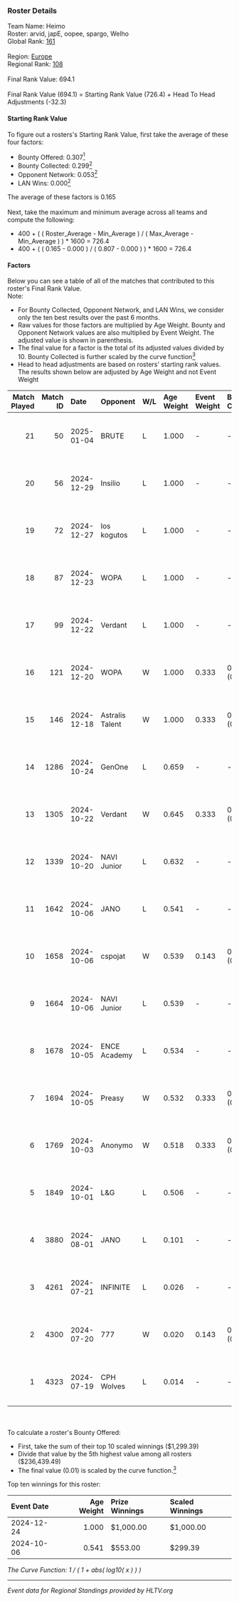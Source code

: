 ### Roster Details<br />
Team Name: Heimo<br />
Roster: arvid, japE, oopee, spargo, Welho<br />
Global Rank: [161](../../standings_global_2025_01_13.md)<br />
<br />
Region: [Europe]( ../../standings_europe_2025_01_13.md)<br />
Regional Rank: [108]( ../../standings_europe_2025_01_13.md)<br />
<br />
Final Rank Value:  694.1<br />
<br />
Final Rank Value (694.1) = Starting Rank Value (726.4) + Head To Head Adjustments (-32.3)<br />

#### Starting Rank Value<br />
To figure out a rosters's Starting Rank Value, first take the average of these four factors:<br />
- Bounty Offered: 0.307[<sup>1</sup>](#table2)
- Bounty Collected: 0.299[<sup>2</sup>](#table1)
- Opponent Network: 0.053[<sup>2</sup>](#table1)
- LAN Wins: 0.000[<sup>2</sup>](#table1)

The average of these factors is 0.165<br />
<br />
Next, take the maximum and minimum average across all teams and compute the following:<br />
- 400 + ( ( Roster_Average - Min_Average ) / ( Max_Average - Min_Average ) ) * 1600 = 726.4
- 400 + ( ( 0.165 - 0.000 ) / ( 0.807 - 0.000 ) ) * 1600 = 726.4


#### Factors<br />
Below you can see a table of all of the matches that contributed to this roster's Final Rank Value.<br />
Note:<br />

- For Bounty Collected, Opponent Network, and LAN Wins, we consider only the ten best results over the past 6 months.
- Raw values for those factors are multiplied by Age Weight. Bounty and Opponent Network values are also multiplied by Event Weight. The adjusted value is shown in parenthesis.
- The final value for a factor is the total of its adjusted values divided by 10. Bounty Collected is further scaled by the curve function[<sup>3</sup>](#curveFunction)
- Head to head adjustments are based on rosters' starting rank values. The results shown below are adjusted by Age Weight and not Event Weight
<span id="table1"></span><br />


| Match Played | Match ID | Date       | Opponent        | W/L | Age Weight | Event Weight | Bounty Collected | Opponent Network | LAN Wins  | H2H Adj. | Roster                            |
| -: | -: | :- | :- | :- | :- | :- | :- | :- | :- | -: | :- |
|           21 |       50 | 2025-01-04 | BRUTE           | L   | 1.000      | -            | -                | -                | -         |   -15.13 | arvid, japE, oopee, spargo, Welho |
|           20 |       56 | 2024-12-29 | Insilio         | L   | 1.000      | -            | -                | -                | -         |   -12.87 | arvid, japE, oopee, spargo, Welho |
|           19 |       72 | 2024-12-27 | los kogutos     | L   | 1.000      | -            | -                | -                | -         |   -24.49 | arvid, japE, oopee, spargo, Welho |
|           18 |       87 | 2024-12-23 | WOPA            | L   | 1.000      | -            | -                | -                | -         |    -8.22 | arvid, japE, oopee, spargo, Welho |
|           17 |       99 | 2024-12-22 | Verdant         | L   | 1.000      | -            | -                | -                | -         |   -11.25 | arvid, japE, oopee, spargo, Welho |
|           16 |      121 | 2024-12-20 | WOPA            | W   | 1.000      | 0.333        | 0.059 (0.020)    | 0.584 (0.195)    | 0 (0.000) |    21.98 | arvid, japE, oopee, spargo, Welho |
|           15 |      146 | 2024-12-18 | Astralis Talent | W   | 1.000      | 0.333        | 0.005 (0.002)    | 0.469 (0.156)    | 0 (0.000) |    15.76 | arvid, japE, oopee, spargo, Welho |
|           14 |     1286 | 2024-10-24 | GenOne          | L   | 0.659      | -            | -                | -                | -         |    -8.21 | arvid, japE, oopee, spargo, Welho |
|           13 |     1305 | 2024-10-22 | Verdant         | W   | 0.645      | 0.333        | 0.049 (0.010)    | 0.416 (0.089)    | 0 (0.000) |    14.56 | arvid, japE, oopee, spargo, Welho |
|           12 |     1339 | 2024-10-20 | NAVI Junior     | L   | 0.632      | -            | -                | -                | -         |    -2.42 | arvid, japE, oopee, spargo, Welho |
|           11 |     1642 | 2024-10-06 | JANO            | L   | 0.541      | -            | -                | -                | -         |    -6.21 | arvid, japE, oopee, spargo, Welho |
|           10 |     1658 | 2024-10-06 | cspojat         | W   | 0.539      | 0.143        | 0.000 (0.000)    | 0.000 (0.000)    | 0 (0.000) |     2.30 | arvid, japE, oopee, spargo, Welho |
|            9 |     1664 | 2024-10-06 | NAVI Junior     | L   | 0.539      | -            | -                | -                | -         |    -2.38 | arvid, japE, oopee, spargo, Welho |
|            8 |     1678 | 2024-10-05 | ENCE Academy    | L   | 0.534      | -            | -                | -                | -         |    -7.39 | arvid, japE, oopee, spargo, Welho |
|            7 |     1694 | 2024-10-05 | Preasy          | W   | 0.532      | 0.333        | 0.011 (0.002)    | 0.105 (0.019)    | 0 (0.000) |     8.78 | arvid, japE, oopee, spargo, Welho |
|            6 |     1769 | 2024-10-03 | Anonymo         | W   | 0.518      | 0.333        | 0.063 (0.011)    | 0.401 (0.069)    | 0 (0.000) |     9.82 | arvid, japE, oopee, Welho, ykis   |
|            5 |     1849 | 2024-10-01 | L&G             | L   | 0.506      | -            | -                | -                | -         |    -5.05 | arvid, japE, oopee, Welho, ykis   |
|            4 |     3880 | 2024-08-01 | JANO            | L   | 0.101      | -            | -                | -                | -         |    -1.09 | arvid, japE, oopee, Welho, ykis   |
|            3 |     4261 | 2024-07-21 | INFINITE        | L   | 0.026      | -            | -                | -                | -         |    -0.66 | arvid, japE, oopee, Welho, ykis   |
|            2 |     4300 | 2024-07-20 | 777             | W   | 0.020      | 0.143        | 0.000 (0.000)    | 0.000 (0.000)    | 0 (0.000) |     0.09 | arvid, japE, oopee, Welho, ykis   |
|            1 |     4323 | 2024-07-19 | CPH Wolves      | L   | 0.014      | -            | -                | -                | -         |    -0.20 | arvid, japE, oopee, Welho, ykis   |

<br />
<span id="table2"></span><br />
To calculate a roster's Bounty Offered:<br />

- First, take the sum of their top 10 scaled winnings ($1,299.39)
- Divide that value by the 5th highest value among all rosters ($236,439.49)
- The final value (0.01) is scaled by the curve function.[<sup>3</sup>](#curveFunction)

Top ten winnings for this roster:<br />

| Event Date | Age Weight | Prize Winnings | Scaled Winnings |
| :- | -: | :- | :- |
| 2024-12-24 |      1.000 | $1,000.00      | $1,000.00       |
| 2024-10-06 |      0.541 | $553.00        | $299.39         |


<span id="curveFunction"></span>_The Curve Function: 1 / ( 1 + abs( log10( x ) ) )_<br />

---
_Event data for Regional Standings provided by HLTV.org_<br />
